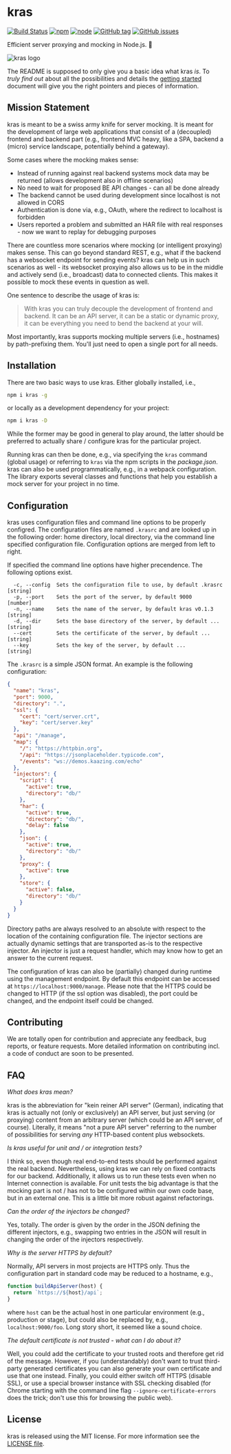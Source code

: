 # kras

[![Build Status](https://travis-ci.org/FlorianRappl/kras.svg?branch=master)](https://travis-ci.org/FlorianRappl/kras)
[![npm](https://img.shields.io/npm/v/kras.svg)]()
[![node](https://img.shields.io/node/v/kras.svg)]()
[![GitHub tag](https://img.shields.io/github/tag/FlorianRappl/kras.svg)]()
[![GitHub issues](https://img.shields.io/github/issues/FlorianRappl/kras.svg)]()

Efficient server proxying and mocking in Node.js. :muscle:

![kras logo](https://github.com/FlorianRappl/kras/raw/master/logo.png)

The README is supposed to only give you a basic idea what kras *is*. To *truly find out* about all the possibilities and details the [getting started](docs/getting-started.md) document will give you the right pointers and pieces of information.

## Mission Statement

kras is meant to be a swiss army knife for server mocking. It is meant for the development of large web applications that consist of a (decoupled) frontend and backend part (e.g., frontend MVC heavy, like a SPA, backend a (micro) service landscape, potentially behind a gateway).

Some cases where the mocking makes sense:

- Instead of running against real backend systems mock data may be returned (allows development also in offline scenarios)
- No need to wait for proposed BE API changes - can all be done already
- The backend cannot be used during development since localhost is not allowed in CORS
- Authentication is done via, e.g., OAuth, where the redirect to localhost is forbidden
- Users reported a problem and submitted an HAR file with real responses - now we want to replay for debugging purposes

There are countless more scenarios where mocking (or intelligent proxying) makes sense. This can go beyond standard REST, e.g., what if the backend has a websocket endpoint for sending events? kras can help us in such scenarios as well - its websocket proxying also allows us to be in the middle and actively send (i.e., broadcast) data to connected clients. This makes it possible to mock these events in question as well.

One sentence to describe the usage of kras is:

> With kras you can truly decouple the development of frontend and backend. It can be an API server, it can be a static or dynamic proxy, it can be everything you need to bend the backend at your will.

Most importantly, kras supports mocking multiple servers (i.e., hostnames) by path-prefixing them. You'll just need to open a single port for all needs.

## Installation

There are two basic ways to use kras. Either globally installed, i.e.,

```bash
npm i kras -g
```

or locally as a development dependency for your project:

```bash
npm i kras -D
```

While the former may be good in general to play around, the latter should be preferred to actually share / configure kras for the particular project.

Running kras can then be done, e.g., via specifying the `kras` command (global usage) or referring to `kras` via the npm scripts in the *package.json*. kras can also be used programmatically, e.g., in a webpack configuration. The library exports several classes and functions that help you establish a mock server for your project in no time.

## Configuration

kras uses configuration files and command line options to be properly configred. The configuration files are named `.krasrc` and are looked up in the following order: home directory, local directory, via the command line specified configuration file. Configuration options are merged from left to right.

If specified the command line options have higher precendence. The following options exist.

```plain
  -c, --config  Sets the configuration file to use, by default .krasrc  [string]
  -p, --port    Sets the port of the server, by default 9000            [number]
  -n, --name    Sets the name of the server, by default kras v0.1.3     [string]
  -d, --dir     Sets the base directory of the server, by default ...   [string]
  --cert        Sets the certificate of the server, by default ...      [string]
  --key         Sets the key of the server, by default ...              [string]
```

The `.krasrc` is a simple JSON format. An example is the following configuration:

```json
{
  "name": "kras",
  "port": 9000,
  "directory": ".",
  "ssl": {
    "cert": "cert/server.crt",
    "key": "cert/server.key"
  },
  "api": "/manage",
  "map": {
    "/": "https://httpbin.org",
    "/api": "https://jsonplaceholder.typicode.com",
    "/events": "ws://demos.kaazing.com/echo"
  },
  "injectors": {
    "script": {
      "active": true,
      "directory": "db/"
    },
    "har": {
      "active": true,
      "directory": "db/",
      "delay": false
    },
    "json": {
      "active": true,
      "directory": "db/"
    },
    "proxy": {
      "active": true
    },
    "store": {
      "active": false,
      "directory": "db/"
    }
  }
}
```

Directory paths are always resolved to an absolute with respect to the location of the containing configuration file. The injector sections are actually dynamic settings that are transported as-is to the respective injector. An injector is just a request handler, which may know how to get an answer to the current request.

The configuration of kras can also be (partially) changed during runtime using the management endpoint. By default this endpoint can be accessed at `https://localhost:9000/manage`. Please note that the HTTPS could be changed to HTTP (if the ssl option was disabled), the port could be changed, and the endpoint itself could be changed.

## Contributing

We are totally open for contribution and appreciate any feedback, bug reports, or feature requests. More detailed information on contributing incl. a code of conduct are soon to be presented.

## FAQ

*What does kras mean?*

kras is the abbreviation for "kein reiner API server" (German), indicating that kras is actually not (only or exclusively) an API server, but just serving (or proxying) content from an arbitrary server (which could be an API server, of course). Literally, it means "not a pure API server" referring to the number of possibilities for serving *any* HTTP-based content plus websockets.

*Is kras useful for unit and / or integration tests?*

I think so, even though real end-to-end tests should be performed against the real backend. Nevertheless, using kras we can rely on fixed contracts for our backend. Additionally, it allows us to run these tests even when no Internet connection is available. For unit tests the big advantage is that the mocking part is not / has not to be configured within our own code base, but in an external one. This is a little bit more robust against refactorings.

*Can the order of the injectors be changed?*

Yes, totally. The order is given by the order in the JSON defining the different injectors, e.g., swapping two entries in the JSON will result in changing the order of the injectors respectively.

*Why is the server HTTPS by default?*

Normally, API servers in most projects are HTTPS only. Thus the configuration part in standard code may be reduced to a hostname, e.g., 

```js
function buildApiServer(host) {
  return `https://${host}/api`;
}
```

where `host` can be the actual host in one particular environment (e.g., production or stage), but could also be replaced by, e.g., `localhost:9000/foo`. Long story short, it seemed like a sound choice.

*The default certificate is not trusted - what can I do about it?*

Well, you could add the certificate to your trusted roots and therefore get rid of the message. However, if you (understandably) don't want to trust third-party generated certificates you can also generate your own certificate and use that one instead. Finally, you could either switch off HTTPS (disable SSL), or use a special browser instance with SSL checking disabled (for Chrome starting with the command line flag `--ignore-certificate-errors` does the trick; don't use this for browsing the public web).

## License

kras is released using the MIT license. For more information see the [LICENSE file](LICENSE).
